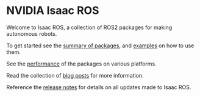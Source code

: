 # NVIDIA Isaac ROS

Welcome to Isaac ROS, a collection of ROS2 packages for making autonomous robots.

To get started see the [summary of packages](./package-summary.md), and [examples](./package-summary.md) on how to use them.

See the [performance](./performance-summary.md) of the packages on various platforms.

Read the collection of [blog posts](./blog-posts.md) for more information.

Reference the [release notes](./release-notes.md) for details on all updates made to Isaac ROS. 
